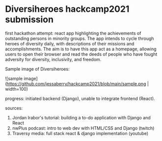 # Diversiheroes hackcamp2021 submission
first hackathon attempt: react app highlighting the achievements of outstanding persons in minority groups. The app intends to cycle through heroes of diversity daily, with descriptions of their missions and accomplishments. The aim is to have this app act as a homepage, allowing users to open their browser and read the deeds of people who have fought adversity for diversity, inclusivity, and freedom. 

Sample image of Diversiheroes: 

![sample image](https://github.com/jessaberry/hackcamp2021/blob/main/sample.png | width=100)

progress: initiated backend (Django), unable to integrate frontend (React). 

sources:
1. Jordan Irabor's tutorial: building a to-do application with Django and React 
2. nwPlus podcast: intro to web dev with HTML/CSS and Django (twitch)
3. Traversy media: full stack react & django implementation (youtube)
